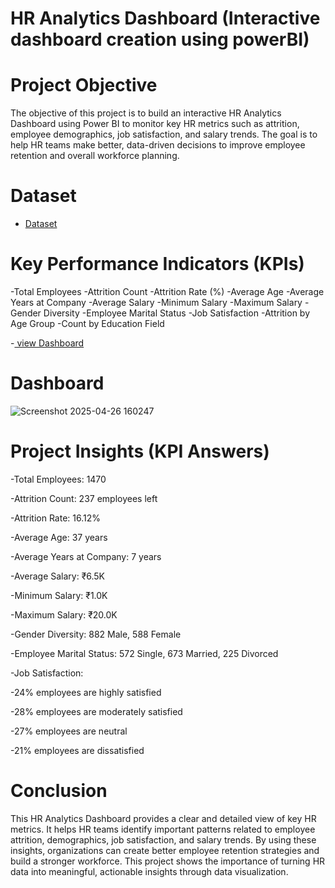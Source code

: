 # HR Analytics Dashboard (Interactive dashboard creation using powerBI)
# Project Objective

The objective of this project is to build an interactive HR Analytics Dashboard using Power BI to monitor key HR metrics such as attrition, employee demographics, job satisfaction, and salary trends.
The goal is to help HR teams make better, data-driven decisions to improve employee retention and overall workforce planning.

# Dataset
- <a href="https://github.com/JyotiBhandari230/HR-Analytics-Dashboard/blob/main/HR_Analytics.csv">Dataset</a>


# Key Performance Indicators (KPIs)

-Total Employees
-Attrition Count
-Attrition Rate (%)
-Average Age
-Average Years at Company
-Average Salary
-Minimum Salary
-Maximum Salary
-Gender Diversity
-Employee Marital Status
-Job Satisfaction
-Attrition by Age Group
-Count by Education Field

-<a href="https://app.powerbi.com/links/4Ok_UPRZap?ctid=d50a8679-62c5-4c50-8a87-c0f233324900&pbi_source=linkShare"> view Dashboard</a>

# Dashboard
![Screenshot 2025-04-26 160247](https://github.com/user-attachments/assets/e67b2d4e-2a36-4023-a210-f2ce2012f76a)


# Project Insights (KPI Answers)

-Total Employees: 1470

-Attrition Count: 237 employees left

-Attrition Rate: 16.12%

-Average Age: 37 years

-Average Years at Company: 7 years

-Average Salary: ₹6.5K

-Minimum Salary: ₹1.0K

-Maximum Salary: ₹20.0K

-Gender Diversity: 882 Male, 588 Female

-Employee Marital Status: 572 Single, 673 Married, 225 Divorced

-Job Satisfaction:

-24% employees are highly satisfied

-28% employees are moderately satisfied

-27% employees are neutral

-21% employees are dissatisfied

# Conclusion

This HR Analytics Dashboard provides a clear and detailed view of key HR metrics.
It helps HR teams identify important patterns related to employee attrition, demographics, job satisfaction, and salary trends.
By using these insights, organizations can create better employee retention strategies and build a stronger workforce.
This project shows the importance of turning HR data into meaningful, actionable insights through data visualization.



